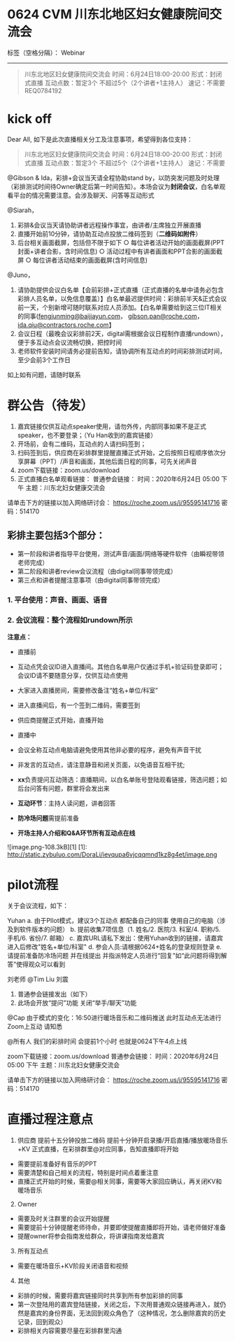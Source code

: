 # 0624 CVM 川东北地区妇女健康院间交流会

标签（空格分隔）： Webinar

---

> 川东北地区妇女健康院间交流会
时间：6月24日18:00-20:00 
形式：封闭式直播
互动点数：暂定3个 不超过5个（2个讲者+1主持人）
速记：不需要
REQ0784192

# kick off
Dear All,
如下是此次直播相关分工及注意事项，希望得到各位支持：

>川东北地区妇女健康院间交流会
时间：6月24日18:00-20:00 
形式：封闭式直播
互动点数：暂定3个 不超过5个（2个讲者+1主持人）
速记：不需要

@Gibson & Ida，彩排+会议当天请全程协助stand by，以防突发问题及时处理（彩排测试时间待Owner确定后第一时间告知）。本场会议为**封闭会议**，白名单观看平台的情况需要注意。会涉及聊天、问答等互动形式

@Siarah，
1. 彩排&会议当天请协助讲者远程操作事宜，由讲者/主席独立开展直播
2. 直播开始前10分钟，请协助互动点投放二维码签到（**二维码如附件**）
3. 后台相关画面截屏，包括但不限于如下
	○ 每位讲者活动开始的画面截屏(PPT封面+讲者合影，含时间信息)
	○ 活动过程中有讲者画面和PPT合影的画面截屏
	○ 每位讲者活动结束的画面截屏(含时间信息)

@Juno，
1. 请协助提供会议白名单【会前彩排+正式直播（正式直播的名单中请务必包含彩排人员名单，以免信息覆盖）】白名单最迟提供时间：彩排前半天&正式会议前一天，个别新增可随时联系对应人员添加。【白名单需要给到这三位IT相关的同事(fengjunming@baijiayun.com， gibson.pan@roche.com，ida.qiu@contractors.roche.com】
2. 会议日程（最晚会议彩排前2天，digital需根据会议日程制作直播rundown），便于多互动点会议流畅切换，把控时间  
3. 老师软件安装时间请务必提前告知，请协调所有互动点的时间彩排测试时间，至少会前3个工作日

如上如有问题，请随时联系


# 群公告（待发）
1. 嘉宾链接仅供互动点speaker使用，请勿外传，内部同事如果不是正式speaker，也不要登录；（Yu Han收到的嘉宾链接）
2. 开场前，会有二维码，互动点的人请扫码签到；
3. 扫码签到后，供应商在彩排群里提醒直播正式开始，之后按照日程顺序依次分享屏幕（PPT）/声音和画面，其他后面日程的同事，可先关闭声音
4. zoom下载链接：zoom.us/download
5. 正式直播白名单观看链接：
普通参会链接：
时间：2020年6月24日 05:00 下午 
主题：川东北妇女健康交流会 

请单击下方的链接以加入网络研讨会：
https://roche.zoom.us/j/95595141716 
密码：514170 


## 彩排主要包括3个部分：
- 第一阶段和讲者指导平台使用，测试声音/画面/网络等硬件软件（由瞬视带领老师完成）
- 第二阶段和讲者review会议流程（由digital同事带领完成）
- 第三点和讲者提醒注意事项（由digital同事带领完成）

### 1. 平台使用：声音、画面、语音

### 2. 会议流程：整个流程如rundown所示
**注意点：**

- 直播前
 - 互动点凭会议ID进入直播间。其他白名单用户仅通过手机+验证码登录即可；会议ID请不要随意分享，仅供互动点使用
 - 大家进入直播房间，需要修改备注“姓名+单位/科室”
 - 进入直播间后，有一个签到二维码，需要签到
 - 供应商提醒正式开始，直播开始

- 直播中
 - 会议全称互动点电脑请避免使用其他非必要的程序，避免有声音干扰
 - 非发言的互动点，请注意静音和闭关页面，以免语音互相干扰;
 - **xx**负责提问互动筛选：直播期间，以白名单账号登陆观看链接，筛选问题；如后台问答有问题，群里将会发出来
 - **互动环节**：主持人读问题，讲者回答
 - **防冷场问题**需提前准备
 - **开场主持人介绍和Q&A环节所有互动点在线**
 
![image.png-108.3kB][1]
[1]: http://static.zybuluo.com/DoraLi/ievqupa6vjcqqmnd1kz8g4et/image.png


# pilot流程

关于会议流程，如下：

Yuhan
a. 由于PIlot模式，建议3个互动点 都配备自己的同事 使用自己的电脑（涉及到软件版本的问题）
b. 提前收集7项信息（1. 姓名/2. 医院/3. 科室/4. 职称/5. 手机/6. 省份/7. 邮箱）
c. 嘉宾URL请私下发出：使用Yuhan收到的链接，请嘉宾进入后修改"姓名+单位/科室"
d. 参会人员:请根据0624+姓名的登录规则登录
e. 请提前准备防冷场问题 并在线提出 并指派特定人员进行“回复”如“此问题将得到解答”使得观众可以看到

刘老师 @Tim Liu 刘震 
1. 普通参会链接发出（如下）
2. 此场会开放“提问”功能 关闭“举手/聊天”功能

@Cap
由于模式的变化：16:50进行暖场音乐和二维码推送 
此时互动点无法进行Zoom上互动 请知悉

@所有人
我们的彩排时间 会提前1个小时 也就是0624下午4点上线

zoom下载链接：zoom.us/download
普通参会链接：
时间：2020年6月24日 05:00 下午 
主题：川东北妇女健康交流会 

请单击下方的链接以加入网络研讨会：
https://roche.zoom.us/j/95595141716 
密码：514170 



# 直播过程注意点

1. 供应商
提前十五分钟投放二维码
提前十分钟开启录播/开启直播/播放暖场音乐+KV
正式直播，在彩排群里@对应同事，告知直播即将开始
- 需要提前准备好有音乐的PPT
- 需要清楚和自己相关的流程，特别是时间点着重注意
- 直播正式开始的时候，需要@相关同事，需要等大家回应确认，再关闭KV和暖场音乐

2. Owner
- 需要及时关注群里的会议开始提醒
- 需要提前十分钟提醒老师待命，并要即使提醒直播即将开始，请老师做好准备
- 提醒owner将参会指南发给群众，将讲课指南发给嘉宾


3. 所有互动点
- 需要在暖场音乐+KV阶段关闭语音和视频


4. 其他
- 彩排的时候，需要将嘉宾链接同时共享到所有参加彩排的同事
- 第一次登陆用的嘉宾登陆链接，关闭之后，下次用普通观众链接再进入，就仍然是嘉宾的身份界面，无法回到观众角色了（这种情况，怎么删除嘉宾的历史记录，回到观众）
- 彩排相关内容需要尽量在彩排群里沟通